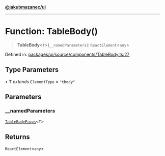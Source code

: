 [**@jakubmazanec/ui**](../README.md)

---

# Function: TableBody()

> **TableBody**\<`T`\>(`__namedParameters`): `ReactElement`\<`any`\>

Defined in:
[packages/ui/source/components/TableBody.ts:27](https://github.com/jakubmazanec/tools/blob/412167e80a7675933e43d5220a19d05130301e2d/packages/ui/source/components/TableBody.ts#L27)

## Type Parameters

• **T** _extends_ `ElementType` = `"tbody"`

## Parameters

### \_\_namedParameters

[`TableBodyProps`](../type-aliases/TableBodyProps.md)\<`T`\>

## Returns

`ReactElement`\<`any`\>
